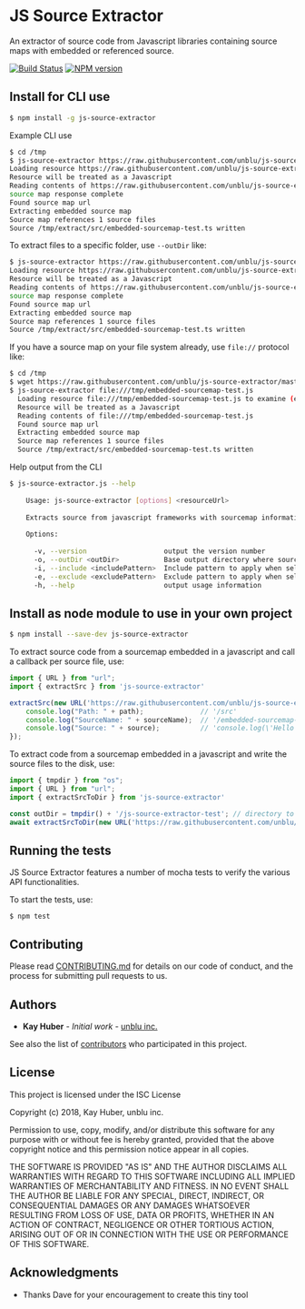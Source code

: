 # JS Source Extractor

An extractor of source code from Javascript libraries containing source maps with embedded or referenced source.

[![Build Status](https://travis-ci.org/unblu/js-source-extractor.svg?branch=master)](https://travis-ci.org/unblu/js-source-extractor)
[![NPM version](https://badge.fury.io/js/js-source-extractor.svg)](https://npmjs.org/package/js-source-extractor)


## Install for CLI use

```bash
$ npm install -g js-source-extractor
```

Example CLI use
```bash
$ cd /tmp
$ js-source-extractor https://raw.githubusercontent.com/unblu/js-source-extractor/master/resources/embedded-sourcemap-test.js
Loading resource https://raw.githubusercontent.com/unblu/js-source-extractor/master/resources/embedded-sourcemap-test.js to examine (expecting javascript or source map)
Resource will be treated as a Javascript
Reading contents of https://raw.githubusercontent.com/unblu/js-source-extractor/master/resources/embedded-sourcemap-test.js
source map response complete
Found source map url
Extracting embedded source map
Source map references 1 source files
Source /tmp/extract/src/embedded-sourcemap-test.ts written
```

To extract files to a specific folder, use `--outDir` like:
```bash
$ js-source-extractor https://raw.githubusercontent.com/unblu/js-source-extractor/master/resources/embedded-sourcemap-test.js --outDir /tmp/extract
Loading resource https://raw.githubusercontent.com/unblu/js-source-extractor/master/resources/embedded-sourcemap-test.js to examine (expecting javascript or source map)
Resource will be treated as a Javascript
Reading contents of https://raw.githubusercontent.com/unblu/js-source-extractor/master/resources/embedded-sourcemap-test.js
source map response complete
Found source map url
Extracting embedded source map
Source map references 1 source files
Source /tmp/extract/src/embedded-sourcemap-test.ts written
```

If you have a source map on your file system already, use `file://` protocol like:
```bash
$ cd /tmp
$ wget https://raw.githubusercontent.com/unblu/js-source-extractor/master/resources/embedded-sourcemap-test.js
$ js-source-extractor file:///tmp/embedded-sourcemap-test.js 
  Loading resource file:///tmp/embedded-sourcemap-test.js to examine (expecting javascript or source map)
  Resource will be treated as a Javascript
  Reading contents of file:///tmp/embedded-sourcemap-test.js
  Found source map url
  Extracting embedded source map
  Source map references 1 source files
  Source /tmp/extract/src/embedded-sourcemap-test.ts written
```

Help output from the CLI
```bash
$ js-source-extractor.js --help
  
    Usage: js-source-extractor [options] <resourceUrl>
  
    Extracts source from javascript frameworks with sourcemap information (containing the source)
  
    Options:
  
      -v, --version                   output the version number
      -o, --outDir <outDir>           Base output directory where source files should be output to
      -i, --include <includePattern>  Include pattern to apply when selecting source files for extraction
      -e, --exclude <excludePattern>  Exclude pattern to apply when selecting source files for extraction (executed after include pattern)
      -h, --help                      output usage information
```

## Install as node module to use in your own project

```bash
$ npm install --save-dev js-source-extractor
```

To extract source code from a sourcemap embedded in a javascript and call a callback per source file, use:

```typescript
import { URL } from "url";
import { extractSrc } from 'js-source-extractor'

extractSrc(new URL('https://raw.githubusercontent.com/unblu/js-source-extractor/master/resources/embedded-sourcemap-test.js'), null, (path: string, sourceName: string, source: string | null) => {
    console.log("Path: " + path);              // '/src'
    console.log("SourceName: " + sourceName);  // '/embedded-sourcemap-test.ts'
    console.log("Source: " + source);          // 'console.log(\'Hello World!\');'
});
```

To extract code from a sourcemap embedded in a javascript and write the source files to the disk, use:
```typescript
import { tmpdir } from "os";
import { URL } from "url";
import { extractSrcToDir } from 'js-source-extractor'

const outDir = tmpdir() + '/js-source-extractor-test'; // directory to store source files in
await extractSrcToDir(new URL('https://raw.githubusercontent.com/unblu/js-source-extractor/master/resources/embedded-sourcemap-test.js'), null, outDir);
```

## Running the tests

JS Source Extractor features a number of mocha tests to verify the various API functionalities.

To start the tests, use:
```
$ npm test
```

## Contributing

Please read [CONTRIBUTING.md](https://github.com/unblu/js-source-extractor/blob/master/CONTRIBUTING.md) for details on our code of conduct, and the process for submitting pull requests to us.

## Authors

* **Kay Huber** - *Initial work* - [unblu inc.](https://github.com/unblu)

See also the list of [contributors](https://github.com/unblu/js-source-extractor/contributors) who participated in this project.

## License

This project is licensed under the ISC License

Copyright (c) 2018, Kay Huber, unblu inc.

Permission to use, copy, modify, and/or distribute this software for any
purpose with or without fee is hereby granted, provided that the above
copyright notice and this permission notice appear in all copies.

THE SOFTWARE IS PROVIDED "AS IS" AND THE AUTHOR DISCLAIMS ALL WARRANTIES
WITH REGARD TO THIS SOFTWARE INCLUDING ALL IMPLIED WARRANTIES OF
MERCHANTABILITY AND FITNESS. IN NO EVENT SHALL THE AUTHOR BE LIABLE FOR
ANY SPECIAL, DIRECT, INDIRECT, OR CONSEQUENTIAL DAMAGES OR ANY DAMAGES
WHATSOEVER RESULTING FROM LOSS OF USE, DATA OR PROFITS, WHETHER IN AN
ACTION OF CONTRACT, NEGLIGENCE OR OTHER TORTIOUS ACTION, ARISING OUT OF
OR IN CONNECTION WITH THE USE OR PERFORMANCE OF THIS SOFTWARE.

## Acknowledgments

* Thanks Dave for your encouragement to create this tiny tool
